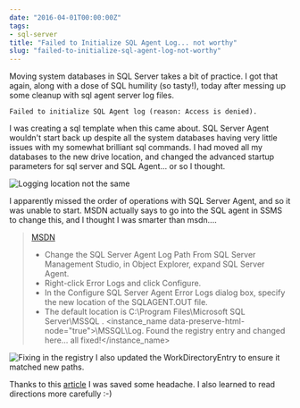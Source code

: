 ```yaml
---
date: "2016-04-01T00:00:00Z"
tags:
- sql-server
title: "Failed to Initialize SQL Agent Log... not worthy"
slug: "failed-to-initialize-sql-agent-log-not-worthy"
---
```


Moving system databases in SQL Server takes a bit of practice. I got that again, along with a dose of SQL humility (so tasty!), today after messing up some cleanup with sql agent server log files.

```text
Failed to initialize SQL Agent log (reason: Access is denied).
```

I was creating a sql template when this came about. SQL Server Agent wouldn't start back up despite all the system databases having very little issues with my somewhat brilliant sql commands.
I had moved all my databases to the new drive location, and changed the advanced startup parameters for sql server and SQL Agent... or so I thought.

![Logging location not the same](/images/2016-04-01_18-20-41.png)

I apparently missed the order of operations with SQL Server Agent, and so it was unable to start. MSDN actually says to go into the SQL agent in SSMS to change this, and I thought I was smarter than msdn....

> [MSDN](https://msdn.microsoft.com/en-us/library/ms345408.aspx)
>
> *   Change the SQL Server Agent Log Path
> From SQL Server Management Studio, in Object Explorer, expand SQL Server Agent.
> *   Right-click Error Logs and click Configure.
> *   In the Configure SQL Server Agent Error Logs dialog box, specify the new location of the SQLAGENT.OUT file.
> *   The default location is C:\Program Files\Microsoft SQL Server\MSSQL
> <version data-preserve-html-node="true">.
> <instance_name data-preserve-html-node="true">\MSSQL\Log.
> Found the registry entry and changed here... all fixed!</instance_name></version>

![Fixing in the registry](/images/2016-04-01_18-16-31.png)
I also updated the WorkDirectoryEntry to ensure it matched new paths.

Thanks to this [article](https://blogs.msdn.microsoft.com/sqlserverfaq/2009/06/12/unable-to-start-sql-server-agent/) I was saved some headache. I also learned to read directions more carefully :-)

